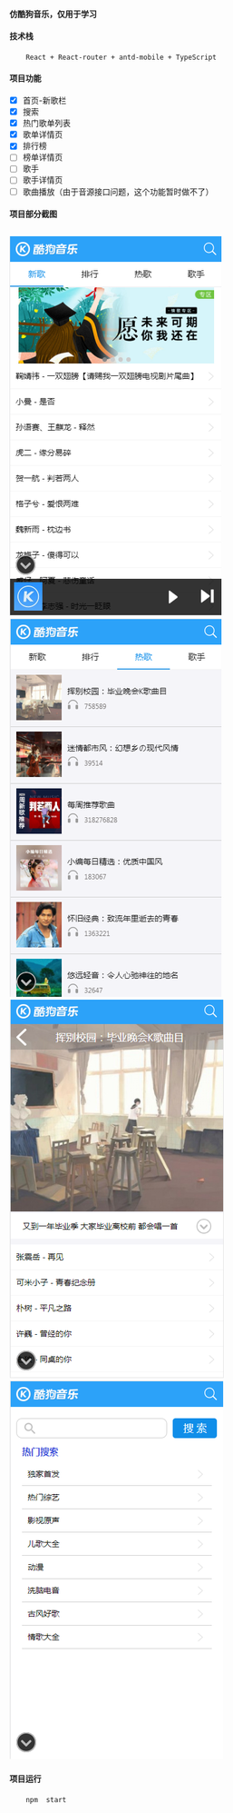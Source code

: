 #### 仿酷狗音乐，仅用于学习
#### 技术栈
```
    React + React-router + antd-mobile + TypeScript
```
#### 项目功能
- [x] 首页-新歌栏
- [x] 搜索
- [x] 热门歌单列表
- [x] 歌单详情页
- [x] 排行榜
- [ ] 榜单详情页
- [ ] 歌手
- [ ] 歌手详情页
- [ ] 歌曲播放（由于音源接口问题，这个功能暂时做不了）

#### 项目部分截图
![首页](./example-images/1.png)
![热歌](./example-images/2.png)
![歌单详情页](./example-images/3.png)
![搜索](./example-images/4.png)
---
#### 项目运行
```
    npm  start
```
